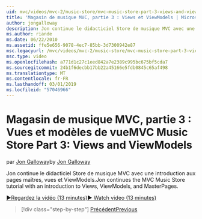```yaml
---
uid: mvc/videos/mvc-2/music-store/mvc-music-store-part-3-views-and-viewmodels
title: 'Magasin de musique MVC, partie 3 : Views et ViewModels | Microsoft Docs'
author: jongalloway
description: Jon continue le didacticiel Store de musique MVC avec une introduction aux pages maîtres, vues et ViewModels.
ms.author: riande
ms.date: 06/22/2010
ms.assetid: ffe5e656-9078-4ec7-85bb-3d7300942e87
msc.legacyurl: /mvc/videos/mvc-2/music-store/mvc-music-store-part-3-views-and-viewmodels
msc.type: video
ms.openlocfilehash: a771d1c27c1eed842a7e2389c995bc675bf5cda7
ms.sourcegitcommit: 24b1f6decbb17bb22a45166e5fdb0845c65af498
ms.translationtype: MT
ms.contentlocale: fr-FR
ms.lasthandoff: 03/01/2019
ms.locfileid: "57046966"
---
```

<a name="mvc-music-store-part-3-views-and-viewmodels"></a><span data-ttu-id="ddebb-103">Magasin de musique MVC, partie 3 : Vues et modèles de vue</span><span class="sxs-lookup"><span data-stu-id="ddebb-103">MVC Music Store Part 3: Views and ViewModels</span></span>
====================
<span data-ttu-id="ddebb-104">par [Jon Galloway](https://github.com/jongalloway)</span><span class="sxs-lookup"><span data-stu-id="ddebb-104">by [Jon Galloway](https://github.com/jongalloway)</span></span>

<span data-ttu-id="ddebb-105">Jon continue le didacticiel Store de musique MVC avec une introduction aux pages maîtres, vues et ViewModels.</span><span class="sxs-lookup"><span data-stu-id="ddebb-105">Jon continues the MVC Music Store tutorial with an introduction to Views, ViewModels, and MasterPages.</span></span>

[<span data-ttu-id="ddebb-106">&#9654;Regardez la vidéo (13 minutes)</span><span class="sxs-lookup"><span data-stu-id="ddebb-106">&#9654; Watch video (13 minutes)</span></span>](https://channel9.msdn.com/Blogs/ASP-NET-Site-Videos/mvc-music-store-part-3-views-and-viewmodels)

> [!div class="step-by-step"]
> [<span data-ttu-id="ddebb-107">Précédent</span><span class="sxs-lookup"><span data-stu-id="ddebb-107">Previous</span></span>](mvc-music-store-part-2-controllers.md)
